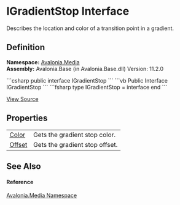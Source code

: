 # IGradientStop Interface


Describes the location and color of a transition point in a gradient.



## Definition
**Namespace:** <a href="N_Avalonia_Media">Avalonia.Media</a>  
**Assembly:** Avalonia.Base (in Avalonia.Base.dll) Version: 11.2.0

<Tabs groupId="api-code-preview">
<TabItem value="csharp" label="C#">
```csharp
public interface IGradientStop
```
</TabItem>
<TabItem value="vb" label="VB">
```vb
Public Interface IGradientStop
```
</TabItem>
<TabItem value="fsharp" label="F#">
```fsharp
type IGradientStop = interface end
```
</TabItem>
</Tabs>



<a href="https://github.com/AvaloniaUI/Avalonia/tree/master/src/Avalonia.Base/Media/IGradientStop.cs" title="View the source code">View Source</a>



## Properties
<table>
<tr>
<td><a href="P_Avalonia_Media_IGradientStop_Color">Color</a></td>
<td>Gets the gradient stop color.</td>
</tr>
<tr>
<td><a href="P_Avalonia_Media_IGradientStop_Offset">Offset</a></td>
<td>Gets the gradient stop offset.</td>
</tr>
</table>

## See Also


#### Reference
<a href="N_Avalonia_Media">Avalonia.Media Namespace</a>  
